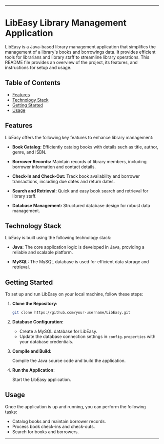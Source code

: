 
---

# LibEasy Library Management Application

LibEasy is a Java-based library management application that simplifies the management of a library's books and borrowings data. It provides efficient tools for librarians and library staff to streamline library operations. This README file provides an overview of the project, its features, and instructions for setup and usage.

## Table of Contents

- [Features](#features)
- [Technology Stack](#technology-stack)
- [Getting Started](#getting-started)
- [Usage](#usage)

## Features

LibEasy offers the following key features to enhance library management:

- **Book Catalog:** Efficiently catalog books with details such as title, author, genre, and ISBN.

- **Borrower Records:** Maintain records of library members, including borrower information and contact details.

- **Check-In and Check-Out:** Track book availability and borrower transactions, including due dates and return dates.

- **Search and Retrieval:** Quick and easy book search and retrieval for library staff.

- **Database Management:** Structured database design for robust data management.

## Technology Stack

LibEasy is built using the following technology stack:

- **Java:** The core application logic is developed in Java, providing a reliable and scalable platform.

- **MySQL:** The MySQL database is used for efficient data storage and retrieval.

## Getting Started

To set up and run LibEasy on your local machine, follow these steps:

1. **Clone the Repository:**

   ```bash
   git clone https://github.com/your-username/LibEasy.git
   ```

2. **Database Configuration:**

   - Create a MySQL database for LibEasy.
   - Update the database connection settings in `config.properties` with your database credentials.

3. **Compile and Build:**

   Compile the Java source code and build the application.

4. **Run the Application:**

   Start the LibEasy application.

## Usage

Once the application is up and running, you can perform the following tasks:

- Catalog books and maintain borrower records.
- Process book check-ins and check-outs.
- Search for books and borrowers.


---
